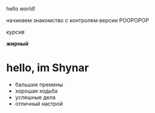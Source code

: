 hello world!

начинаем знакомство с контролем версии
РООРОРОР

*курсив* 

**жирный**
# hello, im Shynar
- бальшие премены 
- хорошая ходьба
- успешные дела
- отличный настрой

